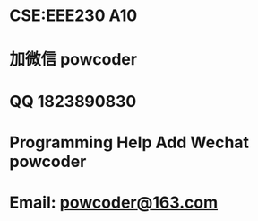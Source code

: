 # CSE:EEE230 A10
# 加微信 powcoder

# QQ 1823890830

# Programming Help Add Wechat powcoder

# Email: powcoder@163.com

